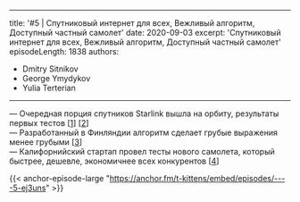 
---
title: '#5 | Спутниковый интернет для всех, Вежливый алгоритм, Доступный частный самолет'
date: 2020-09-03
excerpt: 'Спутниковый интернет для всех, Вежливый алгоритм, Доступный частный самолет'
episodeLength: 1838
authors:
  - Dmitry Sitnikov
  - George Ymydykov
  - Yulia Terterian
---

— Очередная порция спутников Starlink вышла на орбиту, результаты первых тестов [[1](https://techcrunch.com/2020/09/03/spacex-confirms-starlink-internet-private-beta-underway-showing-low-latency-and-speeds-over-100mbps/)] [[2](https://findstarlink.com)]<br/>
— Разработанный в Финляндии алгоритм сделает грубые выражения менее грубыми [[3](https://www.thebigsmoke.com.au/2020/09/02/experts-believe-a-censorious-polite-font-will-stop-cyberbullying/)]<br/>
— Калифорнийский стартап провел тесты нового самолета, который быстрее, дешевле, экономичнее всех конкурентов [[4](https://www.thedrive.com/the-war-zone/36016/the-potentially-revolutionary-celera-500l-officially-breaks-cover)]

{{< anchor-episode-large "https://anchor.fm/t-kittens/embed/episodes/----5-ej3uns" >}}
